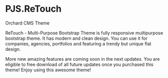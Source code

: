 PJS.ReTouch
===========

Orchard CMS Theme

ReTouch - Multi-Purpose Bootstrap Theme is fully responsive multipurpose bootstrap theme. It has modern and clean design. You can use it for companies, agencies, portfolios and featuring a trendy but unique flat design.

More new amazing features are coming soon in the next updates. You are eligible to free download of all future updates once you purchased this theme! Enjoy using this awesome theme!

